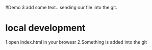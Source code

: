 #Demo 3
add some text..
sending our file into the git.
# local development
1.open index.html in your browesr
2.Something is added into the git
